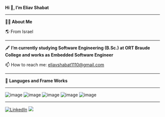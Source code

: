<!---
- 👋 Hi, I’m @EliavShbt
- 🌱 I’m currently studying Software Engineering (B.Sc.) at ORT Braude College
- 📫 How to reach me: eliavshabat1110@gmail.com

EliavShbt/EliavShbt is a ✨ special ✨ repository because its `README.md` (this file) appears on your GitHub profile.
You can click the Preview link to take a look at your changes.
--->
**Hi 👋, I’m Eliav Shabat**
_________________________________________________________________________________________________________________________________________________________________________

 **👨‍🎓 About Me**
 
 🌎 From Israel
 ________________________________________________________________________________________________________________________________________________________________________
 🖋 **I’m currently studying Software Engineering (B.Sc.) at ORT Braude College and works as Embedded Software Engineer**
 
 📫 How to reach me: eliavshabat1110@gmail.com
 
 <!---
 💻 My Most recent project: 
--->
________________________________________________________________________________________________________________________________________________________________________

🤖 **Languges and Frame Works**
_________________________________________________________________________________________________________________________________________________________________________
![image](https://user-images.githubusercontent.com/88554020/159458026-e7c9871c-b7f7-438d-9ceb-0581c985ad08.png) 
![image](https://user-images.githubusercontent.com/88554020/160645758-997dff17-a602-4e9e-8e24-f60d487ff2a1.png)
![image](https://user-images.githubusercontent.com/88554020/159457981-86d409c0-5402-43f5-a6f5-5d3206e332cc.png)
![image](https://user-images.githubusercontent.com/88554020/159457994-5e2f3cf8-4c23-4825-a519-46ab8877260f.png)
![image](https://user-images.githubusercontent.com/88554020/159458013-7de4623e-e54c-41e6-bb95-bbd8b1088069.png)
 <!---
 📞 **How to contact me**
--->

_________________________________________________________________________________________________________________________________________________________________________
[![LinkedIn](https://user-images.githubusercontent.com/88554020/159462687-4280e286-c1ca-43f9-ab61-a2d82913d9c5.png )](https://www.linkedin.com/in/eliavshabat/)
<a href="mailto:eliavshabat1110@gmail.com" title="Eliav's email"> <img src="https://user-images.githubusercontent.com/66797449/153720504-ec684a6f-baff-4e07-9b4e-62eae7dfd358.png"/></a>



 
 

